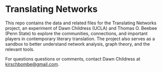 # Translating Networks

This repo contains the data and related files for the Translating Networks project, an experiment of Dawn Childress (UCLA) and Thomas O. Beebee (Penn State) to explore the communities, connections, and important players in contemporary literary translation. The project also serves as a sandbox to better understand network analysis, graph theory, and the relevant tools.

For questions questions or comments, contact Dawn Childress at kirschbombe@gmail.com.


